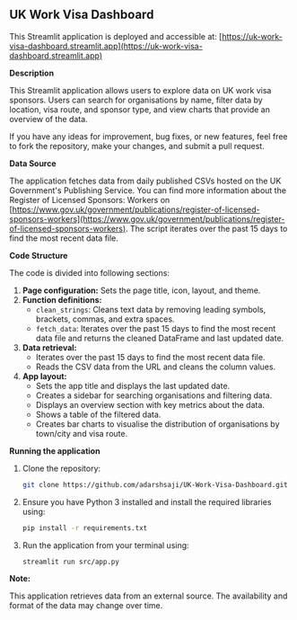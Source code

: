 ## UK Work Visa Dashboard

This Streamlit application is deployed and accessible at: [https://uk-work-visa-dashboard.streamlit.app](https://uk-work-visa-dashboard.streamlit.app)

**Description**

This Streamlit application allows users to explore data on UK work visa sponsors. Users can search for organisations by name, filter data by location, visa route, and sponsor type, and view charts that provide an overview of the data.

If you have any ideas for improvement, bug fixes, or new features, feel free to fork the repository, make your changes, and submit a pull request.

**Data Source**

The application fetches data from daily published CSVs hosted on the UK Government's Publishing Service. You can find more information about the Register of Licensed Sponsors: Workers on [https://www.gov.uk/government/publications/register-of-licensed-sponsors-workers](https://www.gov.uk/government/publications/register-of-licensed-sponsors-workers). The script iterates over the past 15 days to find the most recent data file.

**Code Structure**

The code is divided into following sections:

1. **Page configuration:** Sets the page title, icon, layout, and theme.
2. **Function definitions:**
    - `clean_strings`: Cleans text data by removing leading symbols, brackets, commas, and extra spaces.
    - `fetch_data`: Iterates over the past 15 days to find the most recent data file and returns the cleaned DataFrame and last updated date.
3. **Data retrieval:**
    - Iterates over the past 15 days to find the most recent data file.
    - Reads the CSV data from the URL and cleans the column values.
4. **App layout:**
    - Sets the app title and displays the last updated date.
    - Creates a sidebar for searching organisations and filtering data.
    - Displays an overview section with key metrics about the data.
    - Shows a table of the filtered data.
    - Creates bar charts to visualise the distribution of organisations by town/city and visa route.

**Running the application**

1. Clone the repository:
    ```sh
    git clone https://github.com/adarshsaji/UK-Work-Visa-Dashboard.git
    ```
2. Ensure you have Python 3 installed and install the required libraries using:
    ```sh
    pip install -r requirements.txt
    ```
3. Run the application from your terminal using:
    ```sh
    streamlit run src/app.py
    ```

**Note:**

This application retrieves data from an external source. The availability and format of the data may change over time.
